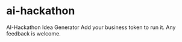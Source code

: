 # ai-hackathon
AI-Hackathon Idea Generator 
Add your business token to run it.
Any feedback is welcome. 
